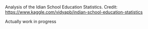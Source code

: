 Analysis of the Idian School Education Statistics. Credit: https://www.kaggle.com/vidyapb/indian-school-education-statistics

Actually work in progress
